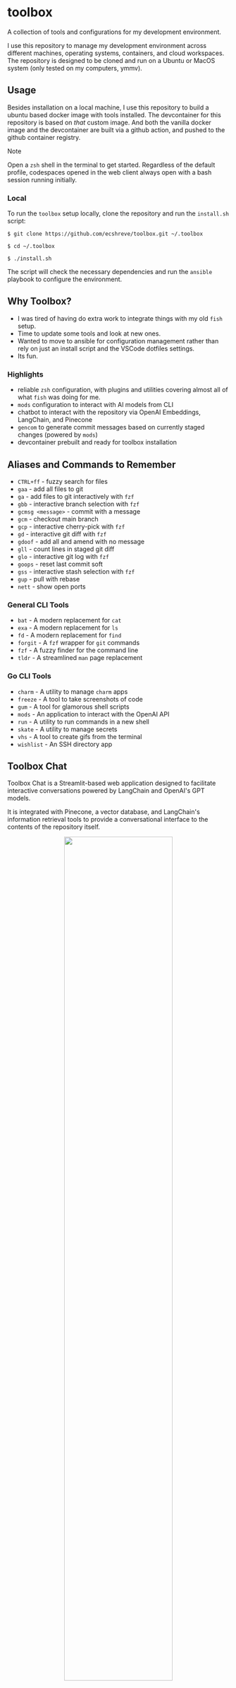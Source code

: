 #  toolbox 

A collection of tools and configurations for my development environment.

I use this repository to manage my development environment across different machines, operating systems, containers, and cloud workspaces. The repository is designed to be cloned and run on a Ubuntu or MacOS system (only tested on my computers, ymmv).

## Usage

Besides installation on a local machine, I use this repository to build a ubuntu based docker image with tools installed. The devcontainer for this repository is based on _that_ custom image. And both the vanilla docker image and the devcontainer are built via a github action, and pushed to the github container registry.


<!-- ### Codespaces
TODO: update codespaces build with new image and update this readme section -->

<!-- 
This is an old build, and I'm working on a new one. Stay tuned -->

<!-- [![Open in GitHub Codespaces](https://github.com/codespaces/badge.svg)](https://codespaces.new/ecshreve/toolbox?devcontainer_path=.devcontainer%2Ftoolbox-prebuild%2Fdevcontainer.json) -->


>[!NOTE]
>Open a `zsh` shell in the terminal to get started. Regardless of the default profile, codespaces opened in the web client always open with a bash session running initially.

### Local

To run the `toolbox` setup locally, clone the repository and run the `install.sh` script:

    $ git clone https://github.com/ecshreve/toolbox.git ~/.toolbox

    $ cd ~/.toolbox

    $ ./install.sh

The script will check the necessary dependencies and run the `ansible` playbook to configure the environment.

## Why Toolbox?

- I was tired of having do extra work to integrate things with my old `fish` setup. 
- Time to update some tools and look at new ones.
- Wanted to move to ansible for configuration management rather than rely on just an install script and the VSCode dotfiles settings.
- Its fun.

### Highlights
- reliable `zsh` configuration, with plugins and utilities covering almost all of what `fish` was doing for me.
- `mods` configuration to interact with AI models from CLI 
- chatbot to interact with the repository via OpenAI Embeddings, LangChain, and Pinecone
- `gencom` to generate commit messages based on currently staged changes (powered by `mods`)
- devcontainer prebuilt and ready for toolbox installation

<!-- TODO: source these from the vars file? -->
## Aliases and Commands to Remember

- `CTRL+ff` - fuzzy search for files
- `gaa` - add all files to git
- `ga`  - add files to git interactively with `fzf`
- `gbb` - interactive branch selection with `fzf`
- `gcmsg <message>` - commit with a message
- `gcm` - checkout main branch
- `gcp` - interactive cherry-pick with `fzf`
- `gd`  - interactive git diff with `fzf`
- `gdoof` - add all and amend with no message
- `gll` - count lines in staged git diff
- `glo` - interactive git log with `fzf`
- `goops` - reset last commit soft
- `gss` - interactive stash selection with `fzf`
- `gup` - pull with rebase
- `nett` - show open ports

### General CLI Tools
- `bat` - A modern replacement for `cat`
- `exa` - A modern replacement for `ls`
- `fd` - A modern replacement for `find`
- `forgit` - A `fzf` wrapper for `git` commands
- `fzf` - A fuzzy finder for the command line
- `tldr` - A streamlined `man` page replacement

### Go CLI Tools

- `charm` - A utility to manage `charm` apps
- `freeze` - A tool to take screenshots of code
- `gum` - A tool for glamorous shell scripts
- `mods` - An application to interact with the OpenAI API
- `run` - A utility to run commands in a new shell
- `skate` - A utility to manage secrets
- `vhs` - A tool to create gifs from the terminal
- `wishlist` - An SSH directory app

## Toolbox Chat

Toolbox Chat is a Streamlit-based web application designed to facilitate interactive conversations powered by LangChain and OpenAI's GPT models.

It is integrated with Pinecone, a vector database, and LangChain's information retrieval tools to provide a conversational interface to the contents of the repository itself.

<div align="center">
  <img src="./assets/toolchat.png" width="70%">
</div>

<br>
See the [assistant README](assistant/README.md) for more information.

## Environment Setup and Configuration

### Install Script

> [!NOTE]
> Probably don't run the install script unless you're me. But, I'm not the boss of you.

The `install.sh` script is a wrapper around the `ansible-playbook` command that runs the `playbook.yml` file with the `config_vars.yml` file as input. The script is responsible for setting up the environment, checking prerequisites and requirements, parsing cli options, and finally running the playbook.

[usage](#usage)

### Secrets Helper Script

    $ ./scripts/secrets.sh

This script is designed to streamline setting up secrets in my development environment for this project, but can be generally used to dump secrets from a `skate` database to a local file.

<div align="center">
  <img src="./assets/secrets.gif" width="70%">
</div>


### Playbook

The `playbook.yml` file is the main entry point for the `ansible` configuration. It handles running the roles defined in the `ansible/roles` directory with the variables defined in `config_vars.yml`.

The playbook can be run with the following command to  see the output in the terminal and log it to a file:

    $ ansible-playbook playbook.yml -v | tee ansible/logs/ansible.log

With ansible-navigator installed, the playbook can be run with the following command to open the TUI:

    $ ansible-navigator run playbook.yml -v 

[ansible-navigator-role](#_beta-roles)
### Configuration

`./config_vars.yml` 
  - Contains the variables used in `playbook.yml`.
  - Things like packages to install, language and tool versions, etc
  
_environment variables_

`TOOLBOX_DIR`: `~/.toolbox`
  - The directory where the toolbox repository is cloned.

`ANSIBLE_CONFIG_DIR`: `$TOOLBOX_DIR/ansible/ansible.cfg`
  - The file where the toolbox ansible configuration is stored.
  - 
### Ansible Roles

For environment setup `ansible` is used to manage dotfiles and configurations. 
The roles are defined in the `ansible/roles` directory, and the playbook 
`playbook.yml` is responsible for running them.

**`base`**
- Installs packages (apt packages on debian/ubuntu) (macports ports on darwin).

**`zsh`**:
- Handles the installation and configuration of `zsh` and `oh-my-zsh`, as well 
  as plugins and utilities.
- Uses `powerlevel10k` for prompt styling.
- Installs `zsh-autosuggestions`, `zsh-completions`, `zsh-syntax-highlighting`,
  `forgit` and `fzf` plugins for enhanced shell functionality.

**`fzf`**:
- Installs `fzf` from git repository.

**`dotfiles`**:
- Symlinks dotfiles in `config_files/` to `$HOME`.

> [!IMPORTANT]
> The `.zshrc` configuration defines a keybinding override to use `^ff` instead of `^t` to trigger `fzf` from the command line.

**`golang`**:

- Handles downloading and installing Golang, along with additional tools 
  and executables.
- Installs `go` under `/usr/local/go`
- Installs executables under `/home/eric/go/bin`
- Install path is defined in `config_vars.yml`
  
### _dev roles

These aren't fully integrated yet, some are just for fun, some are planned
to be integrated into the main playbook.

**`ansible-navigator`**

- A text-based user interface (TUI) for Ansible.
- Installed via `pip` as part of the `navigator` role.

**`navi`**

- A command-line cheatsheet tool.

**etc...**
- cleanup: check ownership of files and directories
- hashi: install terraform and packer
- python: install pyenv and pyenv-virtualenv

## CI/CD

[![Combined CI](https://github.com/ecshreve/toolbox/actions/workflows/ci.yml/badge.svg?event=release)](https://github.com/ecshreve/toolbox/actions/workflows/ci.yml)

### Docker Image

The `Dockerfile` in the root of the repository is used to build a docker image with the tools and configurations defined in the `ansible` playbook. The image is built and pushed to the github container registry via a github action.

The image is based on `ubuntu:22.04`, first installs some core packages and tools via `apt` and `pip`, then runs the ansible playbook which handles the rest of the setup.

### Devcontainer

The `devcontainer.json` file in the `.devcontainer` directory is used to define the devcontainer for this repository. The devcontainer is based on the custom docker image built from the `Dockerfile` in the root of the repository.

## Links

- [charmbracelet](https://charm.sh/)
- [ansible](https://docs.ansible.com/ansible/latest/index.html)
- [ansible-navigator](https://github.com/ansible/ansible-navigator) |
[docs](https://ansible.readthedocs.io/projects/navigator/)
- [golang](https://golang.org/doc/) | [go installation](https://golang.org/doc/install)
- [forgit](https://github.com/wfxr/forgit)
- [fzf](https://github.com/junegunn/fzf)
- [zsh](https://www.zsh.org/)
- [oh-my-zsh](https://ohmyz.sh/)
- [terraform](https://www.terraform.io/)
- [packer](https://www.packer.io/)

<!-- TODO: add these links -->
- [navi](
- [powerlevel10k](
- [pyenv](
- [pyenv-virtualenv](
